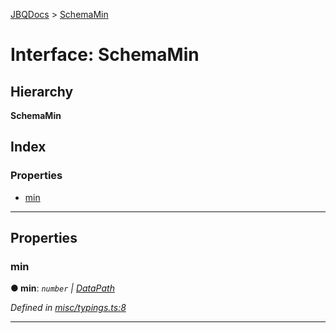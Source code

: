 [JBQDocs](../README.md) > [SchemaMin](../interfaces/schemamin.md)

# Interface: SchemaMin

## Hierarchy

**SchemaMin**

## Index

### Properties

* [min](schemamin.md#min)

---

## Properties

<a id="min"></a>

###  min

**● min**: *`number` \| [DataPath](datapath.md)*

*Defined in [misc/typings.ts:8](https://github.com/krnik/vjs-validator/blob/08b1300/src/misc/typings.ts#L8)*

___

